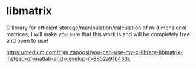 # libmatrix
C library for efficient storage/manipulation/calculation of m-dimensional matrices; 
I will make you sure that this work is and will be completely free and open to use! 

https://medium.com/@m.zanoosi/you-can-use-my-c-library-libmatrix-instead-of-matlab-and-develop-it-8952a91b433c
